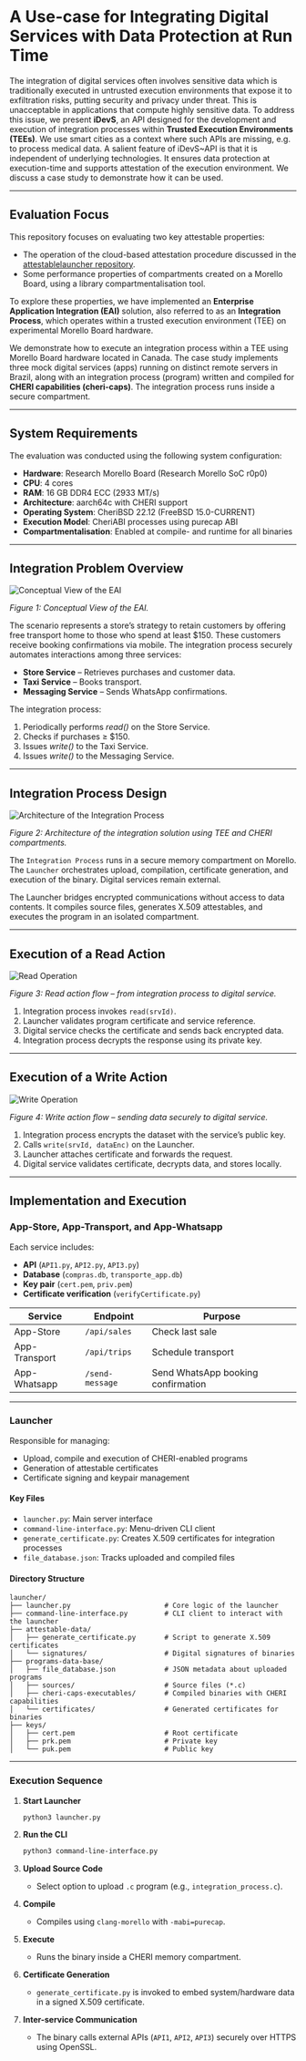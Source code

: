 # A Use-case for Integrating Digital Services with Data Protection at Run Time

The integration of digital services often involves sensitive data which is traditionally executed in untrusted execution environments that expose it to exfiltration risks, putting security and privacy under threat. This is unacceptable in applications that compute highly sensitive data. To address this issue, we present **iDevS**, an API designed for the development and execution of integration processes within **Trusted Execution Environments (TEEs)**. We use smart cities as a context where such APIs are missing, e.g. to process medical data. A salient feature of iDevS~API is that it is independent of underlying technologies. It ensures data protection at execution-time and supports attestation of the execution environment. We discuss a case study to demonstrate how it can be used.

---

## Evaluation Focus

This repository focuses on evaluating two key attestable properties:

- The operation of the cloud-based attestation procedure discussed in the [attestablelauncher repository](https://github.com/CAMB-DSbD/attestablelauncher).
- Some performance properties of compartments created on a Morello Board, using a library compartmentalisation tool.

To explore these properties, we have implemented an **Enterprise Application Integration (EAI)** solution, also referred to as an **Integration Process**, which operates within a trusted execution environment (TEE) on experimental Morello Board hardware.

We demonstrate how to execute an integration process within a TEE using Morello Board hardware located in Canada. The case study implements three mock digital services (apps) running on distinct remote servers in Brazil, along with an integration process (program) written and compiled for **CHERI capabilities (cheri-caps)**. The integration process runs inside a secure compartment.

---

## System Requirements

The evaluation was conducted using the following system configuration:

- **Hardware**: Research Morello Board (Research Morello SoC r0p0)
- **CPU**: 4 cores
- **RAM**: 16 GB DDR4 ECC (2933 MT/s)
- **Architecture**: aarch64c with CHERI support
- **Operating System**: CheriBSD 22.12 (FreeBSD 15.0-CURRENT)
- **Execution Model**: CheriABI processes using purecap ABI
- **Compartmentalisation**: Enabled at compile- and runtime for all binaries

---

## Integration Problem Overview

![Conceptual View of the EAI](./figs/EAI-2.png)

*Figure 1: Conceptual View of the EAI.*

The scenario represents a store’s strategy to retain customers by offering free transport home to those who spend at least $150. These customers receive booking confirmations via mobile. The integration process securely automates interactions among three services:

- **Store Service** – Retrieves purchases and customer data.
- **Taxi Service** – Books transport.
- **Messaging Service** – Sends WhatsApp confirmations.

The integration process:

1. Periodically performs *read()* on the Store Service.
2. Checks if purchases ≥ $150.
3. Issues *write()* to the Taxi Service.
4. Issues *write()* to the Messaging Service.

---

## Integration Process Design

![Architecture of the Integration Process](./figs/case-study.png)

*Figure 2: Architecture of the integration solution using TEE and CHERI compartments.*

The `Integration Process` runs in a secure memory compartment on Morello. The `Launcher` orchestrates upload, compilation, certificate generation, and execution of the binary. Digital services remain external.

The Launcher bridges encrypted communications without access to data contents. It compiles source files, generates X.509 attestables, and executes the program in an isolated compartment.

---

## Execution of a Read Action

![Read Operation](./figs/read.png)

*Figure 3: Read action flow – from integration process to digital service.*

1. Integration process invokes `read(srvId)`.
2. Launcher validates program certificate and service reference.
3. Digital service checks the certificate and sends back encrypted data.
4. Integration process decrypts the response using its private key.

---

## Execution of a Write Action

![Write Operation](./figs/write.png)

*Figure 4: Write action flow – sending data securely to digital service.*

1. Integration process encrypts the dataset with the service’s public key.
2. Calls `write(srvId, dataEnc)` on the Launcher.
3. Launcher attaches certificate and forwards the request.
4. Digital service validates certificate, decrypts data, and stores locally.

---

## Implementation and Execution

### App-Store, App-Transport, and App-Whatsapp

Each service includes:

- **API** (`API1.py`, `API2.py`, `API3.py`)
- **Database** (`compras.db`, `transporte_app.db`)
- **Key pair** (`cert.pem`, `priv.pem`)
- **Certificate verification** (`verifyCertificate.py`)

| Service         | Endpoint            | Purpose                           |
|----------------|---------------------|------------------------------------|
| App-Store      | `/api/sales`        | Check last sale                    |
| App-Transport  | `/api/trips`        | Schedule transport                 |
| App-Whatsapp   | `/send-message`     | Send WhatsApp booking confirmation |

---

### Launcher

Responsible for managing:

- Upload, compile and execution of CHERI-enabled programs
- Generation of attestable certificates
- Certificate signing and keypair management

#### Key Files

- `launcher.py`: Main server interface
- `command-line-interface.py`: Menu-driven CLI client
- `generate_certificate.py`: Creates X.509 certificates for integration processes
- `file_database.json`: Tracks uploaded and compiled files

#### Directory Structure

```plaintext
launcher/
├── launcher.py                       # Core logic of the launcher
├── command-line-interface.py         # CLI client to interact with the launcher
├── attestable-data/
│   ├── generate_certificate.py       # Script to generate X.509 certificates
│   └── signatures/                   # Digital signatures of binaries
├── programs-data-base/
│   ├── file_database.json            # JSON metadata about uploaded programs
│   ├── sources/                      # Source files (*.c)
│   ├── cheri-caps-executables/       # Compiled binaries with CHERI capabilities
│   └── certificates/                 # Generated certificates for binaries
├── keys/
│   ├── cert.pem                      # Root certificate
│   ├── prk.pem                       # Private key
│   └── puk.pem                       # Public key
```

---

### Execution Sequence

1. **Start Launcher**
   ```bash
   python3 launcher.py
   ```

2. **Run the CLI**
   ```bash
   python3 command-line-interface.py
   ```

3. **Upload Source Code**
   - Select option to upload `.c` program (e.g., `integration_process.c`).

4. **Compile**
   - Compiles using `clang-morello` with `-mabi=purecap`.

5. **Execute**
   - Runs the binary inside a CHERI memory compartment.

6. **Certificate Generation**
   - `generate_certificate.py` is invoked to embed system/hardware data in a signed X.509 certificate.

7. **Inter-service Communication**
   - The binary calls external APIs (`API1`, `API2`, `API3`) securely over HTTPS using OpenSSL.


